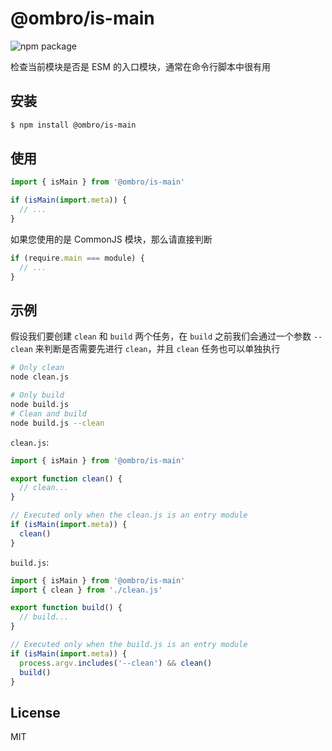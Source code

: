 # @ombro/is-main

![npm package](https://badgen.net/npm/v/@ombro/is-main)

检查当前模块是否是 ESM 的入口模块，通常在命令行脚本中很有用

## 安装

```sh
$ npm install @ombro/is-main
```

## 使用

```js
import { isMain } from '@ombro/is-main'

if (isMain(import.meta)) {
  // ...
}
```

如果您使用的是 CommonJS 模块，那么请直接判断

```js
if (require.main === module) {
  // ...
}
```

## 示例

假设我们要创建 `clean` 和 `build` 两个任务，在 `build` 之前我们会通过一个参数 `--clean` 来判断是否需要先进行 `clean`，并且 `clean` 任务也可以单独执行

```sh
# Only clean
node clean.js

# Only build
node build.js
# Clean and build
node build.js --clean
```

`clean.js`:

```js
import { isMain } from '@ombro/is-main'

export function clean() {
  // clean...
}

// Executed only when the clean.js is an entry module
if (isMain(import.meta)) {
  clean()
}
```

`build.js`:

```js
import { isMain } from '@ombro/is-main'
import { clean } from './clean.js'

export function build() {
  // build...
}

// Executed only when the build.js is an entry module
if (isMain(import.meta)) {
  process.argv.includes('--clean') && clean()
  build()
}
```

## License

MIT
